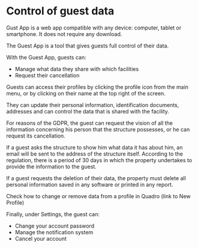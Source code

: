 # Control of guest data

Gust App is a web app compatible with any device: computer, tablet or smartphone. It does not require any download.

The Guest App is a tool that gives guests full control of their data.

With the Guest App, guests can:

- Manage what data they share with which facilities
- Request their cancellation

Guests can access their profiles by clicking the profile icon from the main menu, or by clicking on their name at the top right of the screen.

They can update their personal information, identification documents, addresses and can control the data that is shared with the facility.

For reasons of the GDPR, the guest can request the vision of all the information concerning his person that the structure possesses, or he can request its cancellation.

If a guest asks the structure to show him what data it has about him, an email will be sent to the address of the structure itself. According to the regulation, there is a period of 30 days in which the property undertakes to provide the information to the guest.

If a guest requests the deletion of their data, the property must delete all personal information saved in any software or printed in any report.

Check how to change or remove data from a profile in Quadro (link to New Profile)

Finally, under Settings, the guest can:

- Change your account password
- Manage the notification system
- Cancel your account

